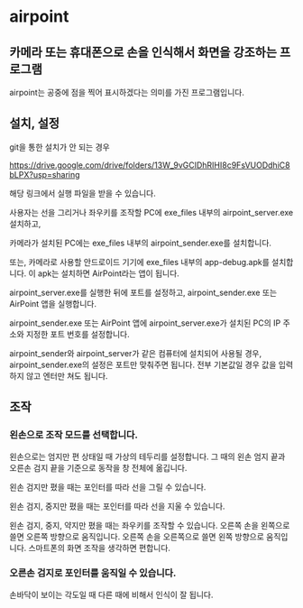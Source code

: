 # airpoint

## 카메라 또는 휴대폰으로 손을 인식해서 화면을 강조하는 프로그램

airpoint는 공중에 점을 찍어 표시하겠다는 의미를 가진 프로그램입니다.

## 설치, 설정

git을 통한 설치가 안 되는 경우

https://drive.google.com/drive/folders/13W_9vGCIDhRIHI8c9FsVUODdhiC8bLPX?usp=sharing

해당 링크에서 실행 파일을 받을 수 있습니다.

사용자는 선을 그리거나 좌우키를 조작할 PC에
exe_files 내부의 airpoint_server.exe 설치하고,

카메라가 설치된 PC에는
exe_files 내부의 airpoint_sender.exe를 설치합니다.

또는, 카메라로 사용할 안드로이드 기기에
exe_files 내부의 app-debug.apk를 설치합니다.
이 apk는 설치하면 AirPoint라는 앱이 됩니다.

airpoint_server.exe를 실행한 뒤에 포트를 설정하고,
airpoint_sender.exe 또는 AirPoint 앱을 실행합니다.

airpoint_sender.exe 또는 AirPoint 앱에
airpoint_server.exe가 설치된 PC의 IP 주소와 지정한 포트 번호를 설정합니다.

airpoint_sender와 airpoint_server가 같은 컴퓨터에 설치되어 사용될 경우,
airpoint_sender.exe의 설정은 포트만 맞춰주면 됩니다.
전부 기본값일 경우 값을 입력하지 않고 엔터만 쳐도 됩니다.

## 조작

### 왼손으로 조작 모드를 선택합니다.
왼손으로는 엄지만 편 상태일 때 가상의 테두리를 설정합니다.
그 때의 왼손 엄지 끝과 오른손 검지 끝을 기준으로 동작을 창 전체에 옮깁니다.

왼손 검지만 폈을 때는 포인터를 따라 선을 그릴 수 있습니다.

왼손 검지, 중지만 폈을 때는 포인터를 따라 선을 지울 수 있습니다.

왼손 검지, 중지, 약지만 폈을 때는 좌우키를 조작할 수 있습니다.
오른쪽 손을 왼쪽으로 쓸면 오른쪽 방향으로 움직입니다.
오른쪽 손을 오른쪽으로 쓸면 왼쪽 방향으로 움직입니다.
스마트폰의 화면 조작을 생각하면 편합니다.

### 오른손 검지로 포인터를 움직일 수 있습니다.

손바닥이 보이는 각도일 때 다른 때에 비해서 인식이 잘 됩니다.
